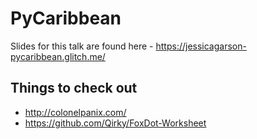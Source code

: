 # PyCaribbean
Slides for this talk are found here - https://jessicagarson-pycaribbean.glitch.me/

## Things to check out
- http://colonelpanix.com/
- https://github.com/Qirky/FoxDot-Worksheet
